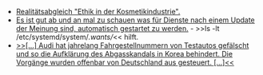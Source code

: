 * [Realitätsabgleich "Ethik in der Kosmetikindustrie".](https://netzfrauen.org/2018/10/08/animal-testing/)
* [Es ist gut ab und an mal zu schauen was für Dienste nach einem Update der Meinung sind, automatisch gestartet zu werden.](https://utcc.utoronto.ca/~cks/space/blog/linux/SystemdCheckNewServices) - >>ls -lt /etc/systemd/system/*.wants/*<< hilft.
* [>>[...] Audi hat jahrelang Fahrgestellnummern von Testautos gefälscht und so die Aufklärung des Abgasskandals in Korea behindert. Die Vorgänge wurden offenbar von Deutschland aus gesteuert. [...]<<](https://blog.fefe.de/?ts=a545f8a8)
